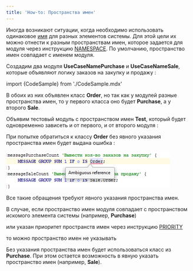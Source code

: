 ```yaml
---
title: 'How-to: Пространства имен'
---
```


Иногда возникают ситуации, когда необходимо использовать одинаковое [имя](Именование.md) для разных элементов системы. Для этой цели их можно отнести к разным пространствам имен, которое задается для модуля через инструкцию [NAMESPACE](Заголовок_модуля.md). По умолчанию, пространство имен совпадает с именем модуля.

Создадим два модуля **UseCaseNamePurchase** и **UseCaseNameSale**, которые объявляют логику заказов на закупку и продажу :

import {CodeSample} from './CodeSample.mdx'

<CodeSample url="https://documentation.lsfusion.org/sample?file=UseCaseNamePurchase&block=sample"/>

<CodeSample url="https://documentation.lsfusion.org/sample?file=UseCaseNameSale&block=sample"/>

В обоих из них объявлен класс **Order**, но так как у модулей разные пространства имен, то у первого класса оно будет **Purchase**, а у второго **Sale**.

Объявим тестовый модуль с пространством имен **Test**, который будет одновременно зависеть и от первого, и от второго модуля :

<CodeSample url="https://documentation.lsfusion.org/sample?file=UseCaseNameTest&block=sample"/>

При попытке обратиться к классу **Order** без явного указания пространства имен будет выдана ошибка :

![](attachments/60555394/60555398.png)

Все такие обращения требуют явного указания пространства имен.

В случае, если пространство имен модуля совпадает с пространством искомого элемента системы (например, **Purchase**)

<CodeSample url="https://documentation.lsfusion.org/sample?file=UseCaseNameTest2&block=namespace"/>

или указан приоритет пространств имен через инструкцию [PRIORITY](Заголовок_модуля.md)

<CodeSample url="https://documentation.lsfusion.org/sample?file=UseCaseNameTest2&block=priority"/>

то можно пространство имен не указывать

<CodeSample url="https://documentation.lsfusion.org/sample?file=UseCaseNameTest2&block=sample"/>

Без указания пространства имен будет использоваться класс из **Purchase**. При этом остается возможность в явную указать пространство имен (например, **Sale**).
